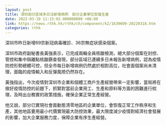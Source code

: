 ```yaml
---
layout: post
title: 深圳部分區域多日沒新增病例　部分企業單位恢復生產
date: 2022-03-18 11:15:02.000000000 +08:00
link: https://news.rthk.hk/rthk/ch/component/k2/1639609-20220318.htm
categories: rthk
---
```


深圳市昨日新增69宗新冠病毒確診、36宗無症狀感染個案。

深圳市政府副秘書長黃強表示，已完成兩輪全員核酸檢測，絕大部分個案在封控、管控和集中隔離點核酸篩查發現，部分區域已連續多日未報告新增病例，認為疫情防控形勢總體可控，但全市每日新增病例仍然處於相對高位，社會面個案尚未清理，面臨的疫情輸入和反彈風險仍然存在。

黃強指出，今次疫情對深圳市企業和個體工商戶生產經營帶來一定影響，當局將在做好疫情防控的前題下，抓緊對當前企業用工、生產和原料等方面的困難進行梳理，及時出台務實的政策措施，確保企業正常生產經營。

他又說，部分已實現社會面動態清零地區的企業單位，會恢復正常工作秩序和生產，其他地區要用最小代價實現最大防控效果，最大限度減少疫情對經濟社會發展的影響，加大企業服務力度，保障企業有序生產經營。

